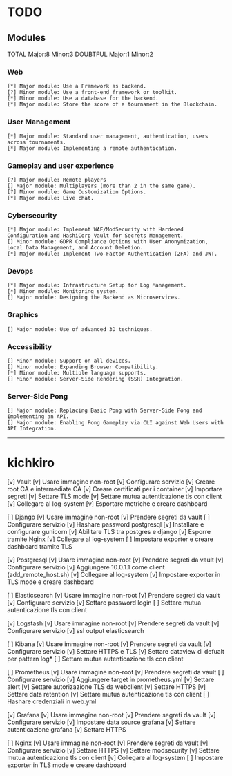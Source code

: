 # TODO

## Modules

TOTAL
	Major:8
	Minor:3
DOUBTFUL
	Major:1
	Minor:2

### Web
	[*] Major module: Use a Framework as backend.
	[?] Minor module: Use a front-end framework or toolkit.
	[*] Minor module: Use a database for the backend.
	[*] Major module: Store the score of a tournament in the Blockchain.
### User Management
	[*] Major module: Standard user management, authentication, users across tournaments.
	[*] Major module: Implementing a remote authentication.
### Gameplay and user experience
	[?] Major module: Remote players
	[] Major module: Multiplayers (more than 2 in the same game).
	[?] Minor module: Game Customization Options.
	[*] Major module: Live chat.
### Cybersecurity
	[*] Major module: Implement WAF/ModSecurity with Hardened Configuration and HashiCorp Vault for Secrets Management.
	[] Minor module: GDPR Compliance Options with User Anonymization, Local Data Management, and Account Deletion.
	[*] Major module: Implement Two-Factor Authentication (2FA) and JWT.
### Devops
	[*] Major module: Infrastructure Setup for Log Management.
	[*] Minor module: Monitoring system.
	[] Major module: Designing the Backend as Microservices.
### Graphics
	[] Major module: Use of advanced 3D techniques.
### Accessibility
	[] Minor module: Support on all devices.
	[] Minor module: Expanding Browser Compatibility.
	[*] Minor module: Multiple language supports.
	[] Minor module: Server-Side Rendering (SSR) Integration.
### Server-Side Pong
	[] Major module: Replacing Basic Pong with Server-Side Pong and Implementing an API.
	[] Major module: Enabling Pong Gameplay via CLI against Web Users with API Integration.

--------------------------------------------------------------------------------

# kichkiro

[v] Vault 
	[v] Usare immagine non-root
	[v] Configurare servizio
		[v] Creare root CA e intermediate CA
		[v] Creare certificati per i container
		[v] Importare segreti
		[v] Settare TLS mode
		[v] Settare mutua autenticazione tls con client
	[v] Collegare al log-system
	[v] Esportare metriche e creare dashboard

[ ] Django
	[v] Usare immagine non-root
	[v] Prendere segreti da vault
	[ ] Configurare servizio
		[v] Hashare password postgresql
		[v] Installare e configurare gunicorn
		[v] Abilitare TLS tra postgres e django
		[v] Esporre tramite Nginx
	[v] Collegare al log-system
	[ ] Impostare exporter e creare dashboard tramite TLS

[v] Postgresql
	[v] Usare immagine non-root
	[v] Prendere segreti da vault
	[v] Configurare servizio
		[v] Aggiungere 10.0.1.1 come client (add_remote_host.sh)
	[v] Collegare al log-system
	[v] Impostare exporter in TLS mode e creare dashboard

[ ] Elasticsearch
	[v] Usare immagine non-root
	[v] Prendere segreti da vault
	[v] Configurare servizio
		[v] Settare password login
		[ ] Settare mutua autenticazione tls con client

[v] Logstash
	[v] Usare immagine non-root
	[v] Prendere segreti da vault
	[v] Configurare servizio
		[v] ssl output elasticsearch

[ ] Kibana
	[v] Usare immagine non-root
	[v] Prendere segreti da vault
	[v] Configurare servizio
		[v] Settare HTTPS e TLS
		[v] Settare dataview di defualt per pattern log*
		[ ] Settare mutua autenticazione tls con client

[ ] Prometheus
	[v] Usare immagine non-root
	[v] Prendere segreti da vault
	[ ] Configurare servizio
		[v] Aggiungere target in prometheus.yml
		[v] Settare alert
		[v] Settare autorizazione TLS da webclient
		[v] Settare HTTPS
		[v] Settare data retention
		[v] Settare mutua autenticazione tls con client
		[ ] Hashare credenziali in web.yml

[v] Grafana
	[v] Usare immagine non-root
	[v] Prendere segreti da vault
	[v] Configurare servizio
		[v] Impostare data source grafana
		[v] Settare autenticazione grafana
		[v] Settare HTTPS
	
[ ] Nginx
	[v] Usare immagine non-root
	[v] Prendere segreti da vault
	[v] Configurare servizio
		[v] Settare HTTPS
		[v] Settare modsecurity
		[v] Settare mutua autenticazione tls con client
	[v] Collegare al log-system
	[ ] Impostare exporter in TLS mode e creare dashboard
